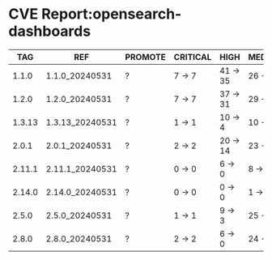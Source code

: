 # CVE Report:opensearch-dashboards
|  TAG   |       REF       | PROMOTE | CRITICAL |   HIGH   |  MEDIUM  |  LOW   | UNKNOWN |
|--------|-----------------|---------|----------|----------|----------|--------|---------|
| 1.1.0  | 1.1.0_20240531  | ?       | 7 -> 7   | 41 -> 35 | 26 -> 22 | 5 -> 5 | 0 -> 0  |
| 1.2.0  | 1.2.0_20240531  | ?       | 7 -> 7   | 37 -> 31 | 29 -> 25 | 5 -> 5 | 0 -> 0  |
| 1.3.13 | 1.3.13_20240531 | ?       | 1 -> 1   | 10 -> 4  | 10 -> 6  | 3 -> 3 | 0 -> 0  |
| 2.0.1  | 2.0.1_20240531  | ?       | 2 -> 2   | 20 -> 14 | 23 -> 19 | 2 -> 2 | 0 -> 0  |
| 2.11.1 | 2.11.1_20240531 | ?       | 0 -> 0   | 6 -> 0   | 8 -> 4   | 0 -> 0 | 0 -> 0  |
| 2.14.0 | 2.14.0_20240531 | ?       | 0 -> 0   | 0 -> 0   | 1 -> 1   | 0 -> 0 | 0 -> 0  |
| 2.5.0  | 2.5.0_20240531  | ?       | 1 -> 1   | 9 -> 3   | 25 -> 21 | 0 -> 0 | 0 -> 0  |
| 2.8.0  | 2.8.0_20240531  | ?       | 2 -> 2   | 6 -> 0   | 24 -> 20 | 1 -> 1 | 0 -> 0  |

